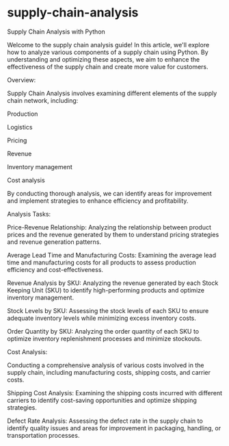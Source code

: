 # supply-chain-analysis

Supply Chain Analysis with Python

Welcome to the supply chain analysis guide! In this article, we'll explore how to analyze various components of a supply chain using Python. By understanding and optimizing these aspects, we aim to enhance the effectiveness of the supply chain and create more value for customers.

Overview:

Supply Chain Analysis involves examining different elements of the supply chain network, including:

Production

Logistics

Pricing

Revenue

Inventory management

Cost analysis

By conducting thorough analysis, we can identify areas for improvement and implement strategies to enhance efficiency and profitability.

Analysis Tasks:

Price-Revenue Relationship:
Analyzing the relationship between product prices and the revenue generated by them to understand pricing strategies and revenue generation patterns.

Average Lead Time and Manufacturing Costs:
Examining the average lead time and manufacturing costs for all products to assess production efficiency and cost-effectiveness.

Revenue Analysis by SKU:
Analyzing the revenue generated by each Stock Keeping Unit (SKU) to identify high-performing products and optimize inventory management.

Stock Levels by SKU:
Assessing the stock levels of each SKU to ensure adequate inventory levels while minimizing excess inventory costs.

Order Quantity by SKU:
Analyzing the order quantity of each SKU to optimize inventory replenishment processes and minimize stockouts.


Cost Analysis:

Conducting a comprehensive analysis of various costs involved in the supply chain, including manufacturing costs, shipping costs, and carrier costs.

Shipping Cost Analysis:
Examining the shipping costs incurred with different carriers to identify cost-saving opportunities and optimize shipping strategies.

Defect Rate Analysis:
Assessing the defect rate in the supply chain to identify quality issues and areas for improvement in packaging, handling, or transportation processes.
